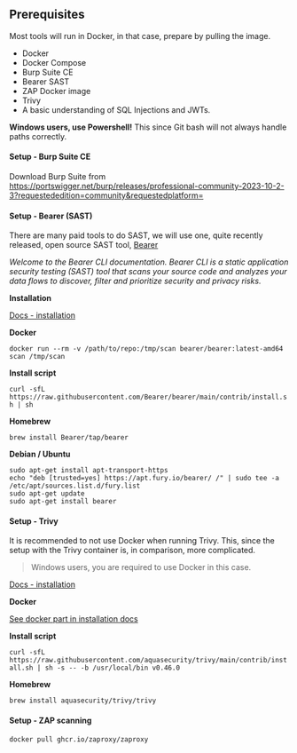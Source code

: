 ## Prerequisites

Most tools will run in Docker, in that case, prepare by pulling the image.

- Docker
- Docker Compose
- Burp Suite CE
- Bearer SAST
- ZAP Docker image
- Trivy
- A basic understanding of SQL Injections and JWTs.

**Windows users, use Powershell!** This since Git bash will not always handle paths correctly.

#### Setup - Burp Suite CE

Download Burp Suite from https://portswigger.net/burp/releases/professional-community-2023-10-2-3?requestededition=community&requestedplatform=

#### Setup - Bearer (SAST)

There are many paid tools to do SAST, we will use one, quite recently released, open source SAST tool, [Bearer](https://docs.bearer.com/)

*Welcome to the Bearer CLI documentation. Bearer CLI is a static application security testing (SAST) tool that scans your source code and analyzes your data flows to discover, filter and prioritize security and privacy risks.*

**Installation**

[Docs - installation](https://docs.bearer.com/reference/installation/)

**Docker**

```docker run --rm -v /path/to/repo:/tmp/scan bearer/bearer:latest-amd64 scan /tmp/scan```

**Install script**

```curl -sfL https://raw.githubusercontent.com/Bearer/bearer/main/contrib/install.sh | sh```

**Homebrew**

```brew install Bearer/tap/bearer```

**Debian / Ubuntu**

```
sudo apt-get install apt-transport-https
echo "deb [trusted=yes] https://apt.fury.io/bearer/ /" | sudo tee -a /etc/apt/sources.list.d/fury.list
sudo apt-get update
sudo apt-get install bearer
```

#### Setup - Trivy

It is recommended to not use Docker when running Trivy. This, since the setup with the Trivy container is, in comparison, more complicated.

> Windows users, you are required to use Docker in this case.

[Docs - installation](https://aquasecurity.github.io/trivy/v0.46/getting-started/installation/)

**Docker**

[See docker part in installation docs](https://aquasecurity.github.io/trivy/v0.46/getting-started/installation/)

**Install script**

```curl -sfL https://raw.githubusercontent.com/aquasecurity/trivy/main/contrib/install.sh | sh -s -- -b /usr/local/bin v0.46.0```

**Homebrew**

```brew install aquasecurity/trivy/trivy```

#### Setup - ZAP scanning

```docker pull ghcr.io/zaproxy/zaproxy```
